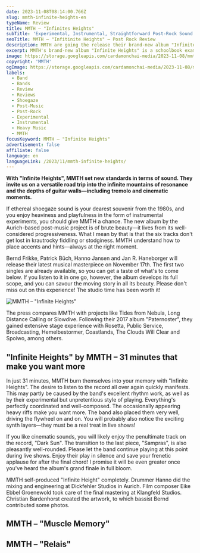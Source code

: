 ```yaml
---
date: 2023-11-08T08:14:00.766Z
slug: mmth-infinite-heights-en
typeName: Review
title: MMTH – "Infinites Heights"
subTitle: 'Experimental, Instrumental, Straightforward Post-Rock Sound'
seoTitle: MMTH – "Infitinite Heights" – Post Rock Review
description: MMTH are going the release their brand-new album "Infinites Heights" on November 17th. Find out why you should definitely listen to it an what is so fascinating about it!
excerpt: MMTH's brand-new album "Infinite Heights" is a schoolbook example of great self-produced post-music. Please don't miss out and listen to this record! Find out what it has in common with excellent 1980s shoegaze and some more also quite fascinating insights and details.
image: https://storage.googleapis.com/cardamonchai-media/2023-11-08/mmth-infinite-heights-4-jpg-imagine-080808_656565_1024_768/640.webp
copyright: 'MMTH'
ogImage: https://storage.googleapis.com/cardamonchai-media/2023-11-08/mmth-infinite-heights-2-og-jpg-imagine-989898_746d6c_1200_628/640.webp
labels:
  - Band
  - Bands
  - Review
  - Reviews
  - Shoegaze
  - Post-Music
  - Post-Rock
  - Experimental
  - Instrumental
  - Heavy Music
  - MMTH
focusKeyword: MMTH – "Infinite Heights"
advertisement: false
affiliate: false
language: en
languageLink: /2023/11/mmth-infinite-heights/
---
```


**With "Infinite Heights", MMTH set new standards in terms of sound. They invite us on a versatile road trip into the infinite mountains of resonance and the depths of guitar walls—including tremolo and cinematic moments.**

If ethereal shoegaze sound is your dearest souvenir from the 1980s, and you enjoy heaviness and playfulness in the form of instrumental experiments, you should give MMTH a chance. The new album by the Aurich-based post-music project is of brute beauty—it lives from its well-considered progressiveness. What I mean by that is that the six tracks don't get lost in krautrocky fiddling or stodginess. MMTH understand how to place accents and hints—always at the right moment.

Bernd Frikke, Patrick Büch, Hanno Jansen and Jan R. Haneborger will release their latest musical masterpiece on November 17th. The first two singles are already available, so you can get a taste of what's to come below. If you listen to it in one go, however, the album develops its full scope, and you can savour the moving story in all its beauty. Please don't miss out on this experience! The studio time has been worth it!

![MMTH – "Infinite Heights"](https://storage.googleapis.com/cardamonchai-media/2023-11-08/infinite-heights-mmth-jpg-imagine-b83818_b76853_440_440/640.webp 'MMTH – "Infinite Heights""')

The press compares MMTH with projects like Tides from Nebula, Long Distance Calling or Slowdive. Following their 2017 album "Paternoster", they gained extensive stage experience with Rosetta, Public Service, Broadcasting, Hemelbestormer, Coastlands, The Clouds Will Clear and Spoiwo, among others.

## "Infinite Heights" by MMTH – 31 minutes that make you want more

In just 31 minutes, MMTH burn themselves into your memory with "Infinite Heights". The desire to listen to the record all over again quickly manifests. This may partly be caused by the band's excellent rhythm work, as well as by their experimental but unpretentious style of playing. Everything's perfectly coordinated and well-composed. The occasionally appearing heavy riffs make you want more. The band also placed them very well, driving the flywheel on and on. You will probably also notice the exciting synth layers—they must be a real treat in live shows!

If you like cinematic sounds, you will likely enjoy the penultimate track on the record, "Dark Sun". The transition to the last piece, "Sampras", is also pleasantly well-rounded. Please let the band continue playing at this point during live shows. Enjoy their play in silence and save your frenetic applause for after the final chord! I promise it will be even greater once you've heard the album's grand finale in full bloom.

MMTH self-produced "Infinite Height" completely. Drummer Hanno did the mixing and engineering at Dickfehler Studios in Aurich. Film composer Eike Ebbel Groenewold took care of the final mastering at Klangfeld Studios. Christian Bardenhorst created the artwork, to which bassist Bernd contributed some photos.

## MMTH – "Muscle Memory"

<YouTube id="NOEQpAM1Pu0" />

## MMTH – "Relais"

<YouTube id="tuI_T0XeFfI" />
